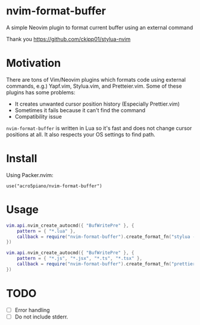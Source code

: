# nvim-format-buffer

A simple Neovim plugin to format current buffer using an external command

Thank you https://github.com/ckipp01/stylua-nvim

# Motivation

There are tons of Vim/Neovim plugins which formats code using external commands, e.g.) Yapf.vim, Stylua.vim, and Pretteier.vim. Some of these plugins has some problems:

- It creates unwanted cursor position history (Especially Prettier.vim)
- Sometimes it fails because it can't find the command
- Compatibility issue

`nvim-format-buffer` is written in Lua so it's fast and does not change cursor positions at all. It also respects your OS settings to find path.

# Install

Using Packer.nvim:

```
use("acro5piano/nvim-format-buffer")
```

# Usage

```lua
vim.api.nvim_create_autocmd({ "BufWritePre" }, {
	pattern = { "*.lua" },
	callback = require("nvim-format-buffer").create_format_fn("stylua -"),
})

vim.api.nvim_create_autocmd({ "BufWritePre" }, {
	pattern = { "*.js", "*.jsx", "*.ts", "*.tsx" },
	callback = require("nvim-format-buffer").create_format_fn("prettier --parser typescript"),
})
```

# TODO

- [ ] Error handling
- [ ] Do not include stderr.
